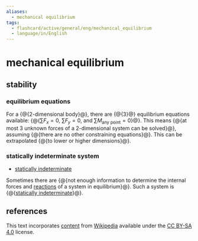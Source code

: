 ```yaml
---
aliases:
  - mechanical equilibrium
tags:
  - flashcard/active/general/eng/mechanical_equilibrium
  - language/in/English
---
```


# mechanical equilibrium

## stability

### equilibrium equations

For a {@{2-dimensional body}@}, there are {@{3}@} equilibrium equations available: {@{$\sum F_x = 0$, $\sum F_y = 0$, and $\sum M_{\text{any point} } = 0$}@}. This means {@{at most 3 unknown forces of a 2-dimensional system can be solved}@}, assuming {@{there are no other constraining equations}@}. This can be extrapolated {@{to lower or higher dimensions}@}. <!--SR:!2025-05-26,285,330!2025-03-19,233,330!2025-02-22,214,330!2026-10-02,654,330!2025-03-07,205,310!2025-03-10,226,330-->

### statically indeterminate system

- [statically indeterminate](statically%20indeterminate.md)

Sometimes there are {@{not enough information to determine the internal forces and [reactions](reaction%20(physics).md) of a system in equilibrium}@}. Such a system is {@{[statically indeterminate](statically%20indeterminate.md)}@}. <!--SR:!2026-12-07,710,330!2024-12-29,168,310-->

## references

This text incorporates [content](https://en.wikipedia.org/wiki/mechanical_equilibrium) from [Wikipedia](Wikipedia.md) available under the [CC BY-SA 4.0](https://creativecommons.org/licenses/by-sa/4.0/) license.
